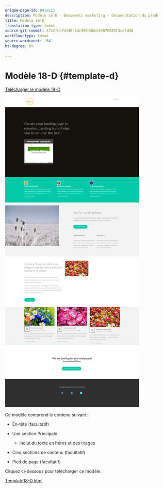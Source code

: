 ```yaml
---
unique-page-id: 9438215
description: Modèle 18-D - Documents marketing - Documentation du produit
title: Modèle 18-D
translation-type: tm+mt
source-git-commit: 47b2fee7d146c3dc558d4bbb10070683f4cdfd3d
workflow-type: tm+mt
source-wordcount: '64'
ht-degree: 0%

---
```



# Modèle 18-D {#template-d}

[Télécharger le modèle 18-D](http://docs.marketo.com/download/attachments/9438215/template-18d.html?version=1&amp;modificationdate=1439843287000&amp;api=v2)

![](assets/image2015-8-17-18-3a21-3a27.png)

Ce modèle comprend le contenu suivant :

* En-tête (facultatif)
* Une section Principale

   * inclut du texte en héros et des tirages

* Cinq sections de contenu (facultatif)
* Pied de page (facultatif)

Cliquez ci-dessous pour télécharger ce modèle :

[Template18-D.html](http://docs.marketo.com/download/attachments/9438215/template-18d.html?version=1&amp;modificationdate=1439843287000&amp;api=v2)
